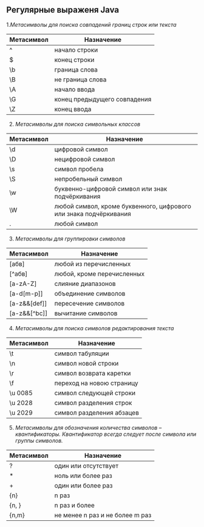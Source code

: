 ## Регулярные выраженя Java
1._Метасимволы для поиска совпадений границ строк или текста_

|Метасимвол|Назначение|
|----------|----------|
|^|начало строки|
|$|конец строки|
|\b|	граница слова|
|\B| 	не граница слова|
|\A| 	начало ввода|
|\G|	конец предыдущего совпадения|
|\Z 	|конец ввода|

2. _Метасимволы для поиска символьных классов_

|Метасимвол|Назначение|
|----------|----------|
|\d|цифровой символ|
|\D|нецифровой символ|
|\s|символ пробела|
|\S|непробельный символ|
|\w| буквенно-цифровой символ или знак подчёркивания  |
|\W|любой символ, кроме буквенного, цифрового или знака подчёркивания |
|.|любой символ |

3. _Метасимволы для группировки символов_

|Метасимвол|Назначение|
|----------|----------|
|[абв]|любой из перечисленных|
|[^абв]|любой, кроме перечисленных|
|[a-zA-Z]|слияние диапазонов|
|[a-d[m-p]]|объединение символов|
|[a-z&&[def]]|пересечение символов|
|[a-z&&[^bc]]|вычитание символов|


4. _Метасимволы для поиска символов редактирования текста_

|Метасимвол|Назначение|
|----------|----------|
|\t|символ табуляции|
|\n|символ новой строки|
|\r|символ возврата каретки|
|\f|переход на новою страницу|
|\u 0085|символ следующей строки|
|\u 2028 |символ разделения строк|
|\u 2029 |символ разделения абзацев|

5. _Метасимволы для обозначения количества символов – квантификаторы. Квантификатор всегда следует после символа или группы символов._

|Метасимвол|Назначение|
|----------|----------|
|?|один или отсутствует|
|*|ноль или более раз|
|+|один или более раз|
|{n}|n раз|
|{n, }|n раз и более|
|{n,m}|не менее n раз и не более m раз|